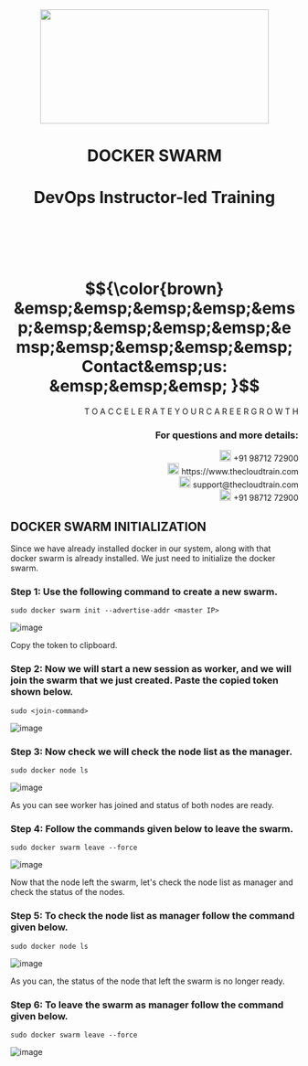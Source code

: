 <div align="center">
<img src=https://static.wixstatic.com/media/1c706c_a5df0ad56f894928bf858a74ba744b32~mv2.png/v1/fit/w_2500,h_1330,al_c/1c706c_a5df0ad56f894928bf858a74ba744b32~mv2.png width="400" height="200">
 </div>

# <div align="center"> DOCKER SWARM </p>

# <div align="center"> DevOps Instructor-led Training </div>

<br />

<br />

<br />

<br />

# $${\color{brown} &emsp;&emsp;&emsp;&emsp;&emsp;&emsp;&emsp;&emsp;&emsp;&emsp;&emsp;&emsp;&emsp;&emsp; Contact&emsp;us: &emsp;&emsp;&emsp; }$$

<div align="right"> T O A C C E L E R A T E Y O U R C A R E E R G R O W T H </div>

### <div align="right"> For questions and more details: </div>

<div align="right"> <img src=https://w7.pngwing.com/pngs/759/922/png-transparent-telephone-logo-iphone-telephone-call-smartphone-phone-electronics-text-trademark-thumbnail.png width="20" height="20"> +91 98712 72900 </div>

<div align="right"> <img src=https://pbs.twimg.com/profile_images/1450734615946219520/jmBHQRRa_400x400.jpg width="20" height="20"> https://www.thecloudtrain.com </div>

<div align="right"> <img src=https://icons.iconarchive.com/icons/martz90/circle/512/email-icon.png width="20" height="20"> support@thecloudtrain.com </div>

<div align="right"> <img src=https://png.pngtree.com/png-vector/20221018/ourmid/pngtree-whatsapp-icon-png-image_6315990.png width="20" height="20"> +91 98712 72900 </div>

## DOCKER SWARM INITIALIZATION

Since we have already installed docker in our system, along with that docker swarm is already installed. We just need to initialize the docker swarm.

### Step 1: Use the following command to create a new swarm.

`sudo docker swarm init --advertise-addr <master IP>`

![image](https://user-images.githubusercontent.com/37858762/235762604-52bb0a07-18c7-4ca8-9def-668a3f538a89.png)

Copy the token to clipboard.

### Step 2: Now we will start a new session as worker, and we will join the swarm that we just created. Paste the copied token shown below.

`sudo <join-command>`

![image](https://user-images.githubusercontent.com/37858762/235762644-03abaea9-f2f1-4f76-a06b-f5c10b9d0018.png)

### Step 3: Now check we will check the node list as the manager.

`sudo docker node ls`

![image](https://user-images.githubusercontent.com/37858762/235762705-98faa497-dc46-417e-8391-c1ea545737d6.png)

As you can see worker has joined and status of both nodes are ready.

### Step 4: Follow the commands given below to leave the swarm.

`sudo docker swarm leave --force`

![image](https://user-images.githubusercontent.com/37858762/235762734-1b033ae2-d31b-4965-99f3-6c40f8a3aca7.png)

Now that the node left the swarm, let's check the node list as manager and check the status of the nodes.

### Step 5: To check the node list as manager follow the command given below.

`sudo docker node ls`

![image](https://user-images.githubusercontent.com/37858762/235762778-aa6e1b43-2b1a-4d64-9a48-c606598b2499.png)

As you can, the status of the node that left the swarm is no longer ready.

### Step 6: To leave the swarm as manager follow the command given below.

`sudo docker swarm leave --force`

![image](https://user-images.githubusercontent.com/37858762/235762818-d5373e1b-c91f-4a4c-a39c-75433916170e.png)
